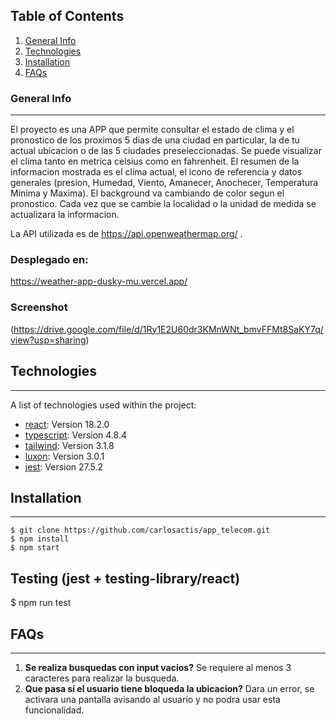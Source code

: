 ## Table of Contents
1. [General Info](#general-info)
2. [Technologies](#technologies)
3. [Installation](#installation)
4. [FAQs](#faqs)

### General Info
***
El proyecto es una APP que permite consultar el estado de clima y el pronostico de los proximos 5 dias de una ciudad en particular, la de tu actual ubicacion o de las 5 ciudades preseleccionadas. 
Se puede visualizar el clima tanto en metrica celsius como en fahrenheit.
El resumen de la informacion mostrada es el clima actual, el icono de referencia y datos generales (presion, Humedad, Viento, Amanecer, Anochecer, Temperatura Minima y Maxima).
El background va cambiando de color segun el pronostico.
Cada vez que se cambie la localidad o la unidad de medida se actualizara la informacion. 

La API utilizada es de https://api.openweathermap.org/ .

### Desplegado en:

https://weather-app-dusky-mu.vercel.app/

### Screenshot
(https://drive.google.com/file/d/1Ry1E2U60dr3KMnWNt_bmvFFMt8SaKY7q/view?usp=sharing)
## Technologies
***
A list of technologies used within the project:
* [react](https://reactjs.org/): Version 18.2.0
* [typescript](https://www.typescriptlang.org/): Version 4.8.4
* [tailwind](https://tailwindcss.com/): Version 3.1.8
* [luxon](https://github.com/moment/luxon): Version 3.0.1
* [jest](https://jestjs.io/): Version 27.5.2

## Installation
***
```
$ git clone https://github.com/carlosactis/app_telecom.git
$ npm install
$ npm start
```
## Testing (jest + testing-library/react)

$ npm run test 

## FAQs
***
1. **Se realiza busquedas con input vacios?**
Se requiere al menos 3 caracteres para realizar la busqueda.
2. **Que pasa si el usuario tiene bloqueda la ubicacion?**
Dara un error, se activara una pantalla avisando al usuario y no podra usar esta funcionalidad.
